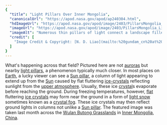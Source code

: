 ```yaml
---
{
  "title": "Light Pillars Over Inner Mongolia",
  "canonicalUrl": "https://apod.nasa.gov/apod/ap240304.html",
  "hdImageUrl": "https://apod.nasa.gov/apod/image/2403/PillarsMongolia_Liao_6240.jpg",
  "imageUrl": "https://apod.nasa.gov/apod/image/2403/PillarsMongolia_Liao_960.jpg",
  "imageAlt": "Numerous thin pillars of light connect a landscape filled with snow to a star filled sky. The Big Dipper can be seen through the colorful pillars. Please see the explanation for more detailed information.",
  "credit": [
    "Image Credit & Copyright: [N. D. Liao](mailto:%20gundam_cn%20at%20qq.com)"
  ]
}
---
```


What's happening across that field? Pictured here are not [auroras](https://www.mtu.edu/tour/copper-country/northern-lights/) but nearby [light pillars](https://atoptics.co.uk/blog/light-pillars/), a phenomenon typically much closer. In most places on [Earth](https://apod.nasa.gov/apod/ap100713.html), a lucky viewer can see a [Sun pillar](https://apod.nasa.gov/apod/ap010313.html), a column of light appearing to extend up from the [Sun](https://science.nasa.gov/sun/) caused by flat fluttering [ice-crystals](https://atoptics.co.uk/blog/real-crystals/) reflecting sunlight from the [upper atmosphere](https://www.nasa.gov/image-article/earths-upper-atmosphere/). Usually, these ice [crystal](https://en.wikipedia.org/wiki/Crystal)s evaporate before reaching the ground. During freezing temperatures, however, [flat](https://i.imgur.com/ELtLVZy.jpeg) fluttering [ice crystals](https://www.lwpetersen.com/atmospheric-optics/light-pillars/) may form near the ground in a form of [light snow](https://apod.nasa.gov/apod/ap240121.html) sometimes known as a [crystal fog](https://apod.nasa.gov/apod/ap231220.html). These ice crystals may then reflect ground lights in columns not unlike a [Sun pillar](http://apod.nasa.gov/cgi-bin/apod/apod_search?tquery=%22sun%20pillar%22). The featured image was taken last month across the [Wulan Butong Grasslands](https://youtu.be/u5ap7c91Sbg) in [Inner Mongolia](https://en.wikipedia.org/wiki/Inner_Mongolia), [China](https://en.wikipedia.org/wiki/China).
